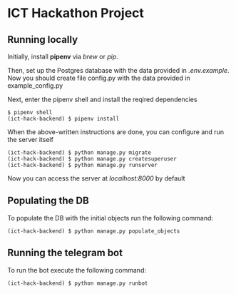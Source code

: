 # ICT Hackathon Project

## Running locally

Initially, install **pipenv** via _brew_ or _pip_.

Then, set up the Postgres database with the data provided in _.env.example_.
Now you should create file config.py with the data provided in example_config.py

Next, enter the pipenv shell and install the reqired dependencies
```
$ pipenv shell
(ict-hack-backend) $ pipenv install
```

When the above-written instructions are done, you can configure and run the server itself
```
(ict-hack-backend) $ python manage.py migrate
(ict-hack-backend) $ python manage.py createsuperuser
(ict-hack-backend) $ python manage.py runserver
```

Now you can access the server at _localhost:8000_ by default

## Populating the DB

To populate the DB with the initial objects run the following command:
```
(ict-hack-backend) $ python manage.py populate_objects
```

## Running the telegram bot

To run the bot execute the following command:
```
(ict-hack-backend) $ python manage.py runbot
```
